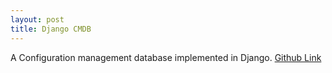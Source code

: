 ```yaml
---
layout: post
title: Django CMDB
---
```


A Configuration management database implemented in Django.
[Github Link](https://github.com/xinhong3/django_cmdb)
